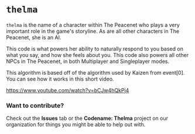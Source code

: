 # `thelma`

`thelma` is the name of a character within The Peacenet who plays a very 
important role in the game's storyline. As are all other characters in 
The Peacenet, she is an AI.

This code is what powers her ability to naturally respond to you based on 
what you say, and how she feels about you. This code also powers all 
other NPCs in The Peacenet, in both Multiplayer and Singleplayer modes.

This algorithm is based off of the algorithm used by Kaizen from 
event[0]. You can see how it works in this short video.

https://www.youtube.com/watch?v=bCJw4hQkPj4	

### Want to contribute?

Check out the **Issues** tab or the **Codename: Thelma** project on our 
organization for things you might be able to help out with.
